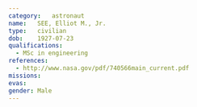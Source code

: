 ```yaml
---
category:	astronaut
name:	SEE, Elliot M., Jr.
type:	civilian
dob:	1927-07-23
qualifications:
  - MSc in engineering
references:
  - http://www.nasa.gov/pdf/740566main_current.pdf
missions:
evas:
gender:	Male
---
```

